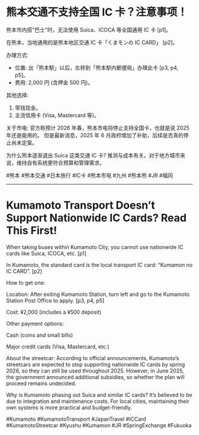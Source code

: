 # 熊本交通不支持全国 IC 卡？注意事项！

熊本市内搭"巴士"时，无法使用 Suica、ICOCA 等全国通用 IC 卡 [p1]。

在熊本，当地通用的是熊本地区交通 IC 卡「くまモンの IC CARD」 [p2]。

办理方式:
- 位置: 出「熊本駅」以后，左转到「熊本駅内郵便局」办理此卡 [p3, p4, p5]。
- 费用: 2,000 円 (含押金 500 円)。

其他选择:
1. 零钱现金。
2. 主流信用卡 (Visa, Mastercard 等)。

关于市电:
官方称预计 2026 年春，熊本市电将停止支持全国卡，也就是说 2025 年还是能用的。
但是最新消息，2025 年 6 月政府增加了补助，后续是否真的停止尚未定案。

为什么熊本逐渐退出 Suica 这类交通 IC 卡?
推测与成本有关。对于地方城市来说，维持自有系统更符合预算和管理需求。

#熊本 #熊本交通 #日本旅行 #IC卡 #熊本市电 #九州 #熊本熊 #JR #福冈

---

# Kumamoto Transport Doesn’t Support Nationwide IC Cards? Read This First!

When taking buses within Kumamoto City, you cannot use nationwide IC cards like Suica, ICOCA, etc. [p1]

In Kumamoto, the standard card is the local transport IC card: “Kumamon no IC CARD”. [p2]

How to get one:

Location: After exiting Kumamoto Station, turn left and go to the Kumamoto Station Post Office to apply. [p3, p4, p5]

Cost: ¥2,000 (includes a ¥500 deposit)

Other payment options:

Cash (coins and small bills)

Major credit cards (Visa, Mastercard, etc.)

About the streetcar:
According to official announcements, Kumamoto’s streetcars are expected to stop supporting nationwide IC cards by spring 2026, so they can still be used throughout 2025.
However, in June 2025, the government announced additional subsidies, so whether the plan will proceed remains undecided.

Why is Kumamoto phasing out Suica and similar IC cards?
It’s believed to be due to integration and maintenance costs. For local cities, maintaining their own systems is more practical and budget-friendly.

#Kumamoto #KumamotoTransport #JapanTravel #ICCard #KumamotoStreetcar #Kyushu #Kumamon #JR #SpringExchange #Fukuoka
